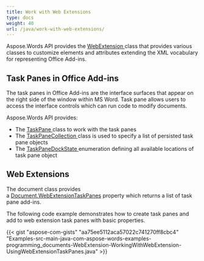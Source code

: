 ```yaml
---
title: Work with Web Extensions
type: docs
weight: 40
url: /java/work-with-web-extensions/
---
```


Aspose.Words API provides the [WebExtension ](https://apireference.aspose.com/words/java/com.aspose.words/WebExtension)class that provides various classes to customize elements and attributes extending the XML vocabulary for representing Office Add-ins.

## **Task Panes in Office Add-ins**

The task panes in Office Add-ins are the interface surfaces that appear on the right side of the window within MS Word. Task pane allows users to access the interface controls which can run code to modify documents.

Aspose.Words API provides: 

- The [TaskPane ](https://apireference.aspose.com/words/java/com.aspose.words/TaskPane)class to work with the task panes
- The [TaskPaneCollection ](https://apireference.aspose.com/words/java/com.aspose.words/TaskPaneCollection)class is used to specify a list of persisted task pane objects
- The [TaskPaneDockState ](https://apireference.aspose.com/words/java/com.aspose.words/TaskPaneDockState)enumeration defining all available locations of task pane object

## **Web Extensions**

The document class provides a [Document.WebExtensionTaskPanes](https://apireference.aspose.com/words/java/com.aspose.words/document#WebExtensionTaskPanes) property which returns a list of task pane add-ins.

The following code example demonstrates how to create task panes and add to web extension task panes with basic properties. 

{{< gist "aspose-com-gists" "aa75ee5112aca57022c741270ff8cbc4" "Examples-src-main-java-com-aspose-words-examples-programming_documents-WebExtension-WorkingWithWebExtension-UsingWebExtensionTaskPanes.java" >}}
